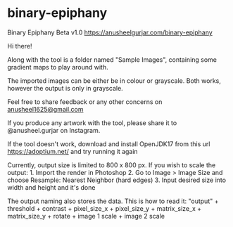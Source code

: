 # binary-epiphany

Binary Epiphany Beta v1.0
https://anusheelgurjar.com/binary-epiphany

Hi there!

Along with the tool is a folder named "Sample Images", containing some gradient maps to play around with.

The imported images can be either be in colour or grayscale. Both works, however the output is only in grayscale.

Feel free to share feedback or any other concerns on anusheel1625@gmail.com

If you produce any artwork with the tool, please share it to @anusheel.gurjar on Instagram.

If the tool doesn't work, download and install OpenJDK17 from this url https://adoptium.net/ and try running it again

Currently, output size is limited to 800 x 800 px. If you wish to scale the output:
  	1. Import the render in Photoshop
	2. Go to Image > Image Size and choose Resample: Nearest Neighbor (hard edges)
	3. Input desired size into width and height and it's done

The output naming also stores the data. This is how to read it:
"output" + threshold + contrast + pixel_size_x + pixel_size_y + matrix_size_x + matrix_size_y + rotate + image 1 scale + image 2 scale
